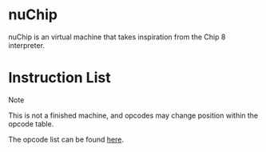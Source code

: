 # nuChip
nuChip is an virtual machine that takes inspiration from the Chip 8 interpreter.

# Instruction List
> [!NOTE]
> This is not a finished machine, and opcodes may change position within the opcode table.

The opcode list can be found [here](https://github.com/GamingMadster/nuChip/blob/main/Instruction%20List/Instructions.MD).

